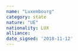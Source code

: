 ```yaml
---
name: "Luxembourg"
category: state
nature: "UE"
nationality: LUX
alliance: 
date_signed: '2018-11-12'
---
```

    